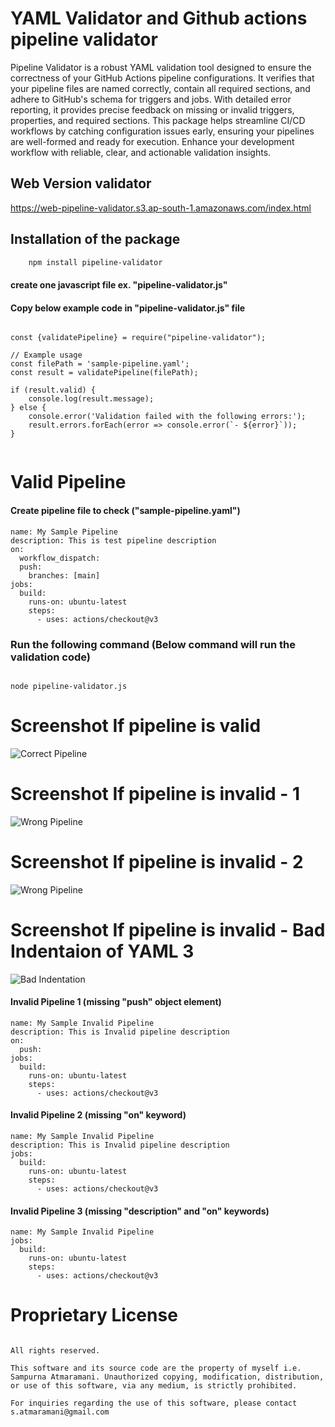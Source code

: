 
# YAML Validator and Github actions pipeline validator

Pipeline Validator is a robust YAML validation tool designed to ensure the correctness of your GitHub Actions pipeline configurations. It verifies that your pipeline files are named correctly, contain all required sections, and adhere to GitHub's schema for triggers and jobs. With detailed error reporting, it provides precise feedback on missing or invalid triggers, properties, and required sections. This package helps streamline CI/CD workflows by catching configuration issues early, ensuring your pipelines are well-formed and ready for execution. Enhance your development workflow with reliable, clear, and actionable validation insights.

## Web Version validator

https://web-pipeline-validator.s3.ap-south-1.amazonaws.com/index.html


## Installation of the package 

```bash
    npm install pipeline-validator
```

#### create one javascript file ex. "pipeline-validator.js"

#### Copy below example code in "pipeline-validator.js" file 

```plaintext
    
const {validatePipeline} = require("pipeline-validator");

// Example usage
const filePath = 'sample-pipeline.yaml';
const result = validatePipeline(filePath);

if (result.valid) {
    console.log(result.message);
} else {
    console.error('Validation failed with the following errors:');
    result.errors.forEach(error => console.error(`- ${error}`));
}


```


# Valid Pipeline 

#### Create pipeline file to check ("sample-pipeline.yaml")

```
name: My Sample Pipeline
description: This is test pipeline description 
on:
  workflow_dispatch:
  push:
    branches: [main]
jobs:
  build:
    runs-on: ubuntu-latest
    steps:
      - uses: actions/checkout@v3

```

### Run the following command (Below command will run the validation code)

```plaintext

node pipeline-validator.js

```

# Screenshot If pipeline is valid 

![Correct Pipeline]( https://raw.githubusercontent.com/satmaramani/pipeline-validator/master/images/success1.png )


# Screenshot If pipeline is invalid - 1

![Wrong Pipeline]( https://raw.githubusercontent.com/satmaramani/pipeline-validator/master/images/fail1.png )

# Screenshot If pipeline is invalid - 2

![Wrong Pipeline]( https://raw.githubusercontent.com/satmaramani/pipeline-validator/master/images/fail2.png )

# Screenshot If pipeline is invalid - Bad Indentaion of YAML 3

![Bad Indentation]( https://raw.githubusercontent.com/satmaramani/pipeline-validator/master/images/fail_indentation3.png )



#### Invalid Pipeline 1 (missing "push" object element)

```
name: My Sample Invalid Pipeline
description: This is Invalid pipeline description 
on:
  push:
jobs:
  build:
    runs-on: ubuntu-latest
    steps:
      - uses: actions/checkout@v3

```

#### Invalid Pipeline 2 (missing "on" keyword)

```
name: My Sample Invalid Pipeline
description: This is Invalid pipeline description 
jobs:
  build:
    runs-on: ubuntu-latest
    steps:
      - uses: actions/checkout@v3

```

#### Invalid Pipeline 3 (missing "description" and "on" keywords)

```
name: My Sample Invalid Pipeline
jobs:
  build:
    runs-on: ubuntu-latest
    steps:
      - uses: actions/checkout@v3

```

# Proprietary License


```plaintext

All rights reserved.

This software and its source code are the property of myself i.e. Sampurna Atmaramani. Unauthorized copying, modification, distribution, or use of this software, via any medium, is strictly prohibited. 

For inquiries regarding the use of this software, please contact s.atmaramani@gmail.com 

```